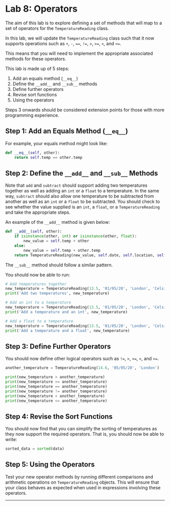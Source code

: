 # Lab 8: Operators

The aim of this lab is to explore defining a set of methods that will map to a set of operators for the `TemperatureReading` class.

In this lab, we will update the `TemperatureReading` class such that it now supports operations such as `+`, `-`, `==`, `!=`, `>`, `>=`, `<`, and `<=`.

This means that you will need to implement the appropriate associated methods for these operators.

This lab is made up of 5 steps:
1. Add an equals method (`__eq__`)
2. Define the `__add__` and `__sub__` methods
3. Define further operators
4. Revise sort functions
5. Using the operators

Steps 3 onwards should be considered extension points for those with more programming experience.

## Step 1: Add an Equals Method (`__eq__`)

For example, your equals method might look like:

```python
def __eq__(self, other):
    return self.temp == other.temp
```

## Step 2: Define the `__add__` and `__sub__` Methods

Note that `add` and `subtract` should support adding two temperatures together as well as adding an `int` or a `float` to a temperature. In the same way, `subtract` should also allow one temperature to be subtracted from another as well as an `int` or a `float` to be subtracted. You should check to see whether the value supplied is an `int`, a `float`, or a `TemperatureReading` and take the appropriate steps.

An example of the `__add__` method is given below:

```python
def __add__(self, other):
    if isinstance(other, int) or isinstance(other, float):
        new_value = self.temp + other
    else:
        new_value = self.temp + other.temp
    return TemperatureReading(new_value, self.date, self.location, self.scale)
```

The `__sub__` method should follow a similar pattern.

You should now be able to run:

```python
# Add temperatures together
new_temperature = TemperatureReading(13.5, '01/05/20', 'London', 'Celsius') + TemperatureReading(15.5, '01/05/20', 'London', 'Celsius')
print('Add two temperatures', new_temperature)

# Add an int to a temperature
new_temperature = TemperatureReading(13.5, '01/05/20', 'London', 'Celsius') + 5
print('Add a temperature and an int', new_temperature)

# Add a float to a temperature
new_temperature = TemperatureReading(13.5, '01/05/20', 'London', 'Celsius') + 5.5
print('Add a temperature and a float', new_temperature)
```

## Step 3: Define Further Operators

You should now define other logical operators such as `!=`, `>`, `>=`, `<`, and `<=`.

```python
another_temperature = TemperatureReading(14.6, '05/05/20', 'London')

print(new_temperature > another_temperature)
print(new_temperature >= another_temperature)
print(new_temperature == another_temperature)
print(new_temperature != another_temperature)
print(new_temperature < another_temperature)
print(new_temperature <= another_temperature)
```

## Step 4: Revise the Sort Functions

You should now find that you can simplify the sorting of temperatures as they now support the required operators. That is, you should now be able to write:

```python
sorted_data = sorted(data)
```

## Step 5: Using the Operators

Test your new operator methods by running different comparisons and arithmetic operations on `TemperatureReading` objects. This will ensure that your class behaves as expected when used in expressions involving these operators.

---